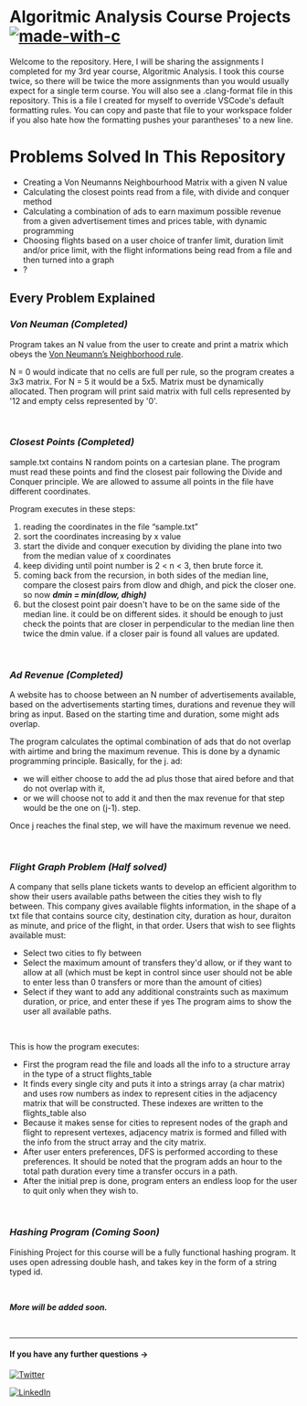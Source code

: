 # **Algoritmic Analysis Course Projects**  [![made-with-c](https://img.shields.io/badge/Made%20with-C-1f425f.svg)]()

Welcome to the repository. Here, I will be sharing the assignments I completed for my 3rd year course, Algoritmic Analysis. I took this course twice, so there will be twice the more assignments than you would usually expect for a single term course. You will also see a .clang-format file in this repository. This is a file I created for myself to override VSCode's default formatting rules. You can copy and paste that file to your workspace folder if you also hate how the formatting pushes your parantheses' to a new line. 



# Problems Solved In This Repository


- Creating a Von Neumanns Neighbourhood Matrix with a given N value
- Calculating the closest points read from a file, with divide and conquer method
- Calculating a combination of ads to earn maximum possible revenue from a given advertisement times and prices table, with dynamic programming
- Choosing flights based on a user choice of tranfer limit, duration limit and/or price limit, with the flight informations being read from a file and then turned into a graph
- ?


## Every Problem Explained

### _Von Neuman (Completed)_

Program takes an N value from the user to create and print a matrix which obeys the [Von Neumann’s Neighborhood rule](https://mathworld.wolfram.com/vonNeumannNeighborhood.html).

N = 0 would indicate that no cells are full per rule, so the program creates a 3x3 matrix. For N = 5 it would be a 5x5. Matrix must be dynamically allocated. Then program will print said matrix with full cells represented by '12 and empty celss represented by '0'.

<br />


### _Closest Points (Completed)_

sample.txt contains N random points on a cartesian plane. The program must read these points and find the closest pair following the Divide and Conquer principle. We are allowed to assume all points in the file have different coordinates.

Program executes in these steps:

1. reading the coordinates in the file “sample.txt” 
2. sort the coordinates increasing by x value
3. start the divide and conquer execution by dividing the plane into two from the median value of x coordinates
4. keep dividing until point number is 2 < n < 3, then brute force it.
5. coming back from the recursion, in both sides of the median line, compare the closest pairs from dlow and dhigh, and pick the closer one. so now **_dmin = min(dlow, dhigh)_**
6. but the closest point pair doesn't have to be on the same side of the median line. it could be on different sides. it should be enough to just check the points that are  closer in perpendicular to the median line then twice the dmin value. if a closer pair is found all values are updated.

<br />

### _Ad Revenue (Completed)_

A website has to choose between an N number of advertisements available, based on the advertisements starting times, durations and revenue they will bring as input. Based on the starting time and duration, some might ads overlap.

The program calculates the optimal combination of ads that do not overlap with airtime and bring the maximum revenue. This is done by a dynamic programming principle. 
Basically, for the j. ad: 

- we will either choose to add the ad plus those that aired before and that do not overlap with it,
- or we will choose not to add it and then the max revenue for that step would be the one on (j-1). step.

Once j reaches the final step, we will have the maximum revenue we need.

<br />

### _Flight Graph Problem (Half solved)_

A company that sells plane tickets wants to develop an efficient algorithm to show their users available paths between the cities they wish to fly between. This company gives available flights information, in the shape of a txt file that contains source city, destination city, duration as hour, duraiton as minute, and price of the flight, in that order.
Users that wish to see flights available must:
- Select two cities to fly between
- Select the maximum amount of transfers they'd allow, or if they want to allow at all (which must be kept in control since user should not be able to enter less than 0 transfers or more than the amount of cities)
- Select if they want to add any additional constraints such as maximum duration, or price, and enter these if yes
The program aims to show the user all available paths. 

<br />

This is how the program executes:
- First the program read the file and loads all the info to a structure array in the type of a struct flights_table
- It finds every single city and puts it into a strings array (a char matrix) and uses row numbers as index to represent cities in the adjacency matrix that will be constructed. These indexes are written to the flights_table also
- Because it makes sense for cities to represent nodes of the graph and flight to represent vertexes, adjacency matrix is formed and filled with the info from the struct array and the city matrix.
- After user enters preferences, DFS is performed according to these preferences. It should be noted that the program adds an hour to the total path duration every time a transfer occurs in a path.
- After the initial prep is done, program enters an endless loop for the user to quit only when they wish to. 

<br />

### _Hashing Program (Coming Soon)_

Finishing Project for this course will be a fully functional hashing program. It uses open adressing double hash, and takes key in the form of a string typed id.



<br />

**_More will be added soon._**

<br />


---
#### **If you have any further questions →**

[![Twitter][twitter-shield]][twitter-url]
<br />

[![LinkedIn][linkedin-shield]][linkedin-url]


[linkedin-shield]: https://img.shields.io/badge/linkedin-%230077B5.svg?style=for-the-badge&logo=linkedin&logoColor=white
[linkedin-url]:https://www.linkedin.com/in/ya%C4%9Fmur-duran-645510182/

[twitter-shield]: https://img.shields.io/badge/twitter-%231DA1F2.svg?style=for-the-badge&logo=Twitter&logoColor=white
[twitter-url]:https://twitter.com/elifyagmurduran
